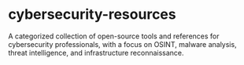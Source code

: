# cybersecurity-resources
A categorized collection of open-source tools and references for cybersecurity professionals, with a focus on OSINT, malware analysis, threat intelligence, and infrastructure reconnaissance.
